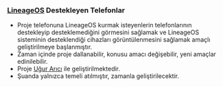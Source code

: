 ### [LineageOS](https://lineageos.org/) Destekleyen Telefonlar

* Proje telefonuna LineageOS kurmak isteyenlerin telefonlarının destekleyip desteklemediğini görmesini sağlamak ve LineageOS sisteminin desteklendiği cihazları görüntülenmesini sağlamak amaçlı geliştirilmeye başlanmıştır.
* Zaman içinde proje dallanabilir, konusu amacı değişebilir, yeni amaçlar edinilebilir.
* Proje [Uğur Arıcı](https://github.com/ugurarici) ile geliştirilmektedir.
* Şuanda yalnızca temeli atılmıştır, zamanla geliştirilecektir.
